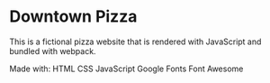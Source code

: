 # Downtown Pizza

This is a fictional pizza website that is rendered with JavaScript and bundled with webpack.

Made with:
HTML
CSS
JavaScript
Google Fonts
Font Awesome